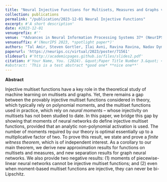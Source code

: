 ```yaml
---
title: "Neural Injective Functions for Multisets, Measures and Graphs via a Finite Witness Theorem"
collection: publications
permalink: "/publication/2023-12-01 Neural Injective Functions"
excerpt: #'A short description'
date: #2023-12-01
venueprefix: #''
venue: '*Advances in Neural Information Processing Systems 37* (NeurIPS 2023, *spotlight paper*)'
venuesuffix: #'(NeurIPS 2023, *spotlight paper*)'
authors: "Tal Amir, Steven Gortler, Ilai Avni, Ravina Ravina, Nadav Dym"
paperurl: 'https://neurips.cc/virtual/2023/poster/71561'
slidesurl: #'http://academicpages.github.io/files/slides2.pdf'
citation: #'Your Name, You. (2024). &quot;Paper Title Number 3.&quot; <i>GitHub Journal of Bugs</i>. 1(3).'
#abstract: 'This is a test abstract *good one* **nice one**'
---
```



**Abstract**

Injective multiset functions have a key role in the theoretical study of machine learning on multisets and graphs. Yet, there remains a gap between the provably injective multiset functions considered in theory, which typically rely on polynomial moments, and the multiset functions used in practice, which rely on *neural moments* – whose injectivity on multisets has not been studied to date. In this paper, we bridge this gap by showing that moments of neural networks do define injective multiset functions, provided that an analytic non-polynomial activation is used. The number of moments required by our theory is optimal essentially up to a multiplicative factor of two. To prove this result, we state and prove a *finite witness theorem*, which is of independent interest. As a corollary to our main theorem, we derive new approximation results for functions on multisets and measures, and new separation results for graph neural networks. We also provide two negative results: (1) moments of piecewise-linear neural networks cannot be injective multiset functions; and (2) even when moment-based multiset functions are injective, they can never be bi-Lipschitz.
